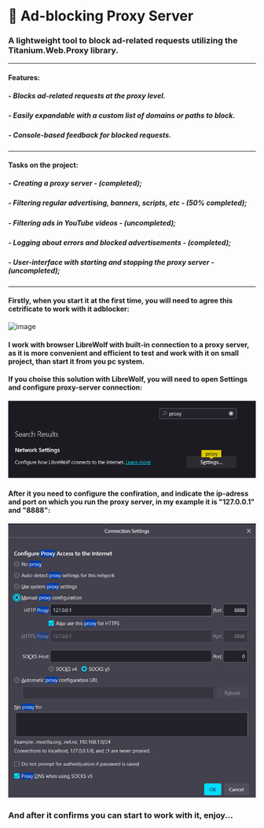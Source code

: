 
# :no_entry_sign: Ad-blocking Proxy Server
### A lightweight tool to block ad-related requests utilizing the Titanium.Web.Proxy library.
<hr>

#### Features:
##### - Blocks ad-related requests at the proxy level.
##### -  Easily expandable with a custom list of domains or paths to block.
##### -  Console-based feedback for blocked requests.
<hr>

#### Tasks on the project:
##### - Creating a proxy server - (completed);
##### - Filtering regular advertising, banners, scripts, etc - (50% completed);
##### - Filtering ads in YouTube videos - (uncompleted);
##### - Logging about errors and blocked advertisements - (completed);
##### - User-interface with starting and stopping the proxy server - (uncompleted);
<hr>

#### Firstly, when you start it at the first time, you will need to agree this cetrificate to work with it adblocker:
![image](https://github.com/zhGorbachov/AdBlock/assets/115892673/c788a95a-3cd1-4d4b-aa6c-155dccb14c40)
#### I work with browser LibreWolf with built-in connection to a proxy server, as it is more convenient and efficient to test and work with it on small project, than start it from you pc system.
#### If you choise this solution with LibreWolf, you will need to open Settings and configure proxy-server connection:
![img.png](img.png)
#### After it you need to configure the confiration, and indicate the ip-adress and port on which you run the proxy server, in my example it is "127.0.0.1" and "8888":
![img_1.png](img_1.png)

### And after it confirms you can start to work with it, enjoy...